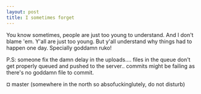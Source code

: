 ```yaml
---
layout: post
title: I sometimes forget
---
```


You know sometimes, people are just too young to understand. And I don't blame 'em. Y'all are just too young. But y'all understand why things had to happen one day. Specially goddamn ruko!


P.S: someone fix the damn delay in the uploads.... files in the queue don't get properly queued and pushed to the server.. commits might be failing as there's no goddamn file to commit. 

¤ master (somewhere in the north so absofuckinglutely, do not disturb)
